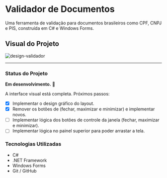# Validador de Documentos

Uma ferramenta de validação para documentos brasileiros como CPF, CNPJ e PIS, construída em C# e Windows Forms.

## Visual do Projeto

![design-validador](https://github.com/user-attachments/assets/2967743b-217c-4310-be93-7fcf1ef30f51) 

---

### Status do Projeto

**Em desenvolvimento.** 🚧

A interface visual está completa. Próximos passos:
- [x] Implementar o design gráfico do layout.
- [x] Remover os botões de (fechar, maximizar e minimizar) e implementar novos.
- [ ] Implementar lógica dos botões de controle da janela (fechar, maximizar e minimizar).
- [ ] Implementar lógica no painel superior para poder arrastar a tela.

### Tecnologias Utilizadas
* C#
* .NET Framework
* Windows Forms
* Git / GitHub